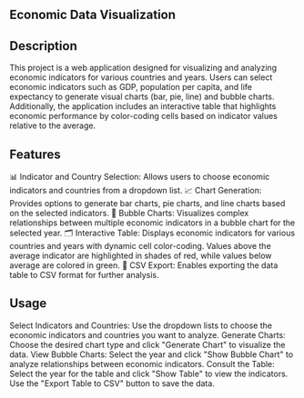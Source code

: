 ## Economic Data Visualization

## Description
This project is a web application designed for visualizing and analyzing economic indicators for various countries and years. Users can select economic indicators such as GDP, population per capita, and life expectancy to generate visual charts (bar, pie, line) and bubble charts. Additionally, the application includes an interactive table that highlights economic performance by color-coding cells based on indicator values relative to the average.

## Features
📊 Indicator and Country Selection: Allows users to choose economic indicators and countries from a dropdown list.
📈 Chart Generation: Provides options to generate bar charts, pie charts, and line charts based on the selected indicators.
💬 Bubble Charts: Visualizes complex relationships between multiple economic indicators in a bubble chart for the selected year.
🗂️ Interactive Table: Displays economic indicators for various countries and years with dynamic cell color-coding. Values above the average indicator are highlighted in shades of red, while values below average are colored in green.
💾 CSV Export: Enables exporting the data table to CSV format for further analysis.

## Usage
Select Indicators and Countries: Use the dropdown lists to choose the economic indicators and countries you want to analyze.
Generate Charts: Choose the desired chart type and click "Generate Chart" to visualize the data.
View Bubble Charts: Select the year and click "Show Bubble Chart" to analyze relationships between economic indicators.
Consult the Table: Select the year for the table and click "Show Table" to view the indicators. Use the "Export Table to CSV" button to save the data.
